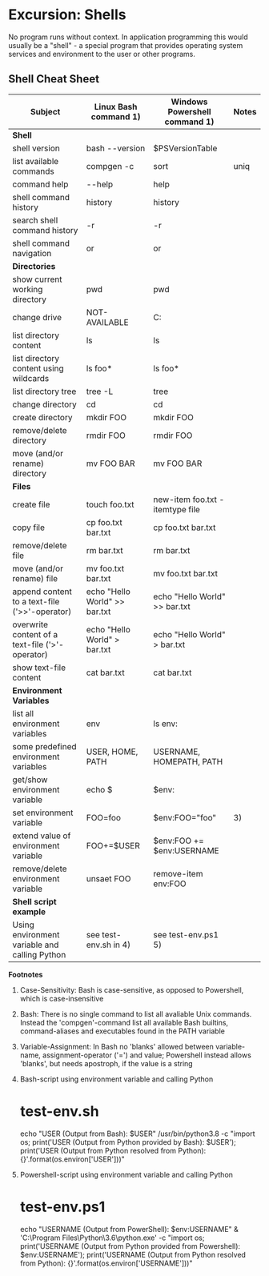 # Excursion: Shells

No program runs without context. In application programming this would usually
be a "shell" - a special program that provides operating system services and
environment to the user or other programs.



## Shell Cheat Sheet

| Subject                                         | Linux Bash command 1)         | Windows Powershell command 1)   | Notes     |
| ----------------------------------------------- | ----------------------------- | ----------------------------    | --------- |
| **Shell**                                       |                               |                                 |           |
| shell version                                   | bash --version                | $PSVersionTable                 |           |
| list available commands                         | compgen -c | sort | uniq      | get-command                     | 2)        |
| command help                                    | <command> --help              | help <command>                  |           |
| shell command history                           | history                       | history                         |           |
| search shell command history                    | <ctrl>-r                      | <ctrl>-r                        |           |
| shell command navigation                        | <arrow-up> or <arrow-down>    |  <arrow-up> or <arrow-down>     |           |
| **Directories**                                 |                               |                                 |           |
| show current working directory                  | pwd                           | pwd                             |           |
| change drive                                    | NOT-AVAILABLE                 | C:                              |           |
| list directory content                          | ls                            | ls                              |           |
| list directory content using wildcards          | ls foo*                       | ls foo*                         |           |
| list directory tree                             | tree -L <level>               | tree                            |           |
| change directory                                | cd <directory>                | cd <directory>                  |           |
| create directory                                | mkdir FOO                     | mkdir FOO                       |           |
| remove/delete directory                         | rmdir FOO                     | rmdir FOO                       |           |
| move (and/or rename) directory                  | mv FOO BAR                    | mv FOO BAR                      |           |
| **Files**                                       |                               |                                 |           |
| create file                                     | touch foo.txt                 | new-item foo.txt -itemtype file |           |
| copy file                                       | cp foo.txt bar.txt            | cp foo.txt bar.txt              |           |
| remove/delete file                              | rm bar.txt                    | rm bar.txt                      |           |
| move (and/or rename) file                       | mv foo.txt bar.txt            | mv foo.txt bar.txt              |           |
| append content to a text-file ('>>'-operator)   | echo "Hello World" >> bar.txt | echo "Hello World" >> bar.txt   |           |
| overwrite content of a text-file ('>'-operator) | echo "Hello World" > bar.txt  | echo "Hello World" > bar.txt    |           |
| show text-file content                          | cat bar.txt                   | cat bar.txt                     |           |
| **Environment Variables**                       |                               |                                 |           |
| list all environment variables                  | env                           | ls env:                         |           |
| some predefined environment variables           | USER, HOME, PATH              | USERNAME, HOMEPATH, PATH        |           |
| get/show environment variable                   | echo $<variable>              | $env:<variable>                 |           |
| set environment variable                        | FOO=foo                       | $env:FOO="foo"                  | 3)        |
| extend value of environment variable            | FOO+=$USER                    | $env:FOO += $env:USERNAME       |           |
| remove/delete environment variable              | unsaet FOO                    | remove-item env:FOO             |           |
| **Shell script example**                        |                               |                                 |           |
| Using environment variable and calling Python   | see test-env.sh in 4)         | see test-env.ps1 5)             |           |



**Footnotes**
1) Case-Sensitivity: Bash is case-sensitive, as opposed to Powershell, which is case-insensitive
2) Bash: There is no single command to list all avaliable Unix commands. Instead the 'compgen'-command list all available Bash builtins, command-aliases and executables found in the PATH variable
3) Variable-Assignment: In Bash no 'blanks' allowed between variable-name, assignment-operator ('=') and value; Powershell instead allows 'blanks', but needs apostroph, if the value is a string
4) Bash-script using environment variable and calling Python
    # test-env.sh
    echo "USER (Output from Bash): $USER"
    /usr/bin/python3.8 -c "import os; print('USER (Output from Python provided by Bash): $USER'); print('USER (Output from Python resolved from Python): {}'.format(os.environ['USER']))"

5) Powershell-script using environment variable and calling Python
    # test-env.ps1
    echo "USERNAME (Output from PowerShell): $env:USERNAME"
    & 'C:\Program Files\Python\3.6\python.exe' -c "import os; print('USERNAME (Output from Python provided from Powershell): $env:USERNAME'); print('USERNAME (Output from Python resolved from Python): {}'.format(os.environ['USERNAME']))"

